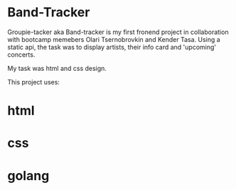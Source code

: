 # Band-Tracker

Groupie-tacker aka Band-tracker is my first fronend project in collaboration with bootcamp memebers Olari Tsernobrovkin and Kender Tasa. Using a static api, the task was to display artists, their info card and 'upcoming' concerts.

My task was html and css design.

This project uses:

# html
# css
# golang
